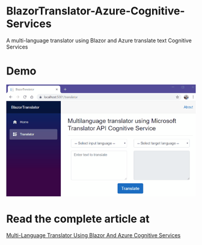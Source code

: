 # BlazorTranslator-Azure-Cognitive-Services

A multi-language translator using Blazor and Azure translate text Cognitive Services

# Demo

![Alt Text](https://github.com/AnkitSharma-007/Blazor-Translator-Azure-Cognitive-Services/blob/master/OuputScreenshot/BlazorTranslator.gif)

# Read the complete article at

[Multi-Language Translator Using Blazor And Azure Cognitive Services](https://ankitsharmablogs.com/multi-language-translator-using-blazor-and-azure-cognitive-services/)
